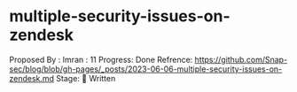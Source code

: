 # multiple-security-issues-on-zendesk

Proposed By : Imran
: 11
Progress: Done
Refrence: https://github.com/Snap-sec/blog/blob/gh-pages/_posts/2023-06-06-multiple-security-issues-on-zendesk.md
Stage: 📝 Written